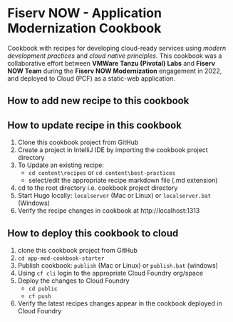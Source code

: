 # Fiserv NOW - Application Modernization Cookbook

Cookbook with recipes for developing cloud-ready services using _modern development practices_ and _cloud native principles_.
This cookbook was a collaborative effort between **VMWare Tanzu (Pivotal) Labs** and **Fiserv NOW Team** during the **Fiserv NOW Modernization** engagement in 2022, and deployed to Cloud (PCF) as a static-web application.

## How to add new recipe to this cookbook

## How to update recipe in this cookbook

1. Clone this cookbook project from GitHub
2. Create a project in IntelliJ IDE by importing the cookbook project directory
3. To Update an existing recipe:
   -  `cd content\recipes`  or `cd content\best-practices`
   - select/edit the appropriate recipe markdown file (.md extension) 
4. cd to the root directory i.e. cookbook project directory
5. Start Hugo locally: `localserver` (Mac or Linux) or `localserver.bat` (Windows)
6. Verify the recipe changes in cookbook at http://localhost:1313


## How to deploy this cookbook to cloud

1. clone this cookbook project from GitHub
2. `cd app-mod-cookbook-starter`
3. Publish cookbook: `publish`  (Mac or Linux) or `publish.bat` (windows)
4. Using `cf cli` login to the appropriate Cloud Foundry org/space
5. Deploy the changes to Cloud Foundry
   - `cd public`
   - `cf push`
6. Verify the latest recipes changes appear in the cookbook deployed in Cloud Foundry 
